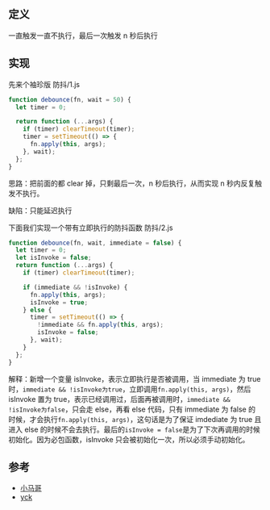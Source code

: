 ## 定义

一直触发一直不执行，最后一次触发 n 秒后执行

## 实现

先来个袖珍版
防抖/1.js

```js
function debounce(fn, wait = 50) {
  let timer = 0;

  return function (...args) {
    if (timer) clearTimeout(timer);
    timer = setTimeout(() => {
      fn.apply(this, args);
    }, wait);
  };
}
```

思路：把前面的都 clear 掉，只剩最后一次，n 秒后执行，从而实现 n 秒内反复触发不执行。

缺陷：只能延迟执行

下面我们实现一个带有立即执行的防抖函数
防抖/2.js

```js
function debounce(fn, wait, immediate = false) {
  let timer = 0;
  let isInvoke = false;
  return function (...args) {
    if (timer) clearTimeout(timer);

    if (immediate && !isInvoke) {
      fn.apply(this, args);
      isInvoke = true;
    } else {
      timer = setTimeout(() => {
        !immediate && fn.apply(this, args);
        isInvoke = false;
      }, wait);
    }
  };
}
```

解释：新增一个变量 isInvoke，表示立即执行是否被调用，当 immediate 为 true 时，`immediate && !isInvoke为true`，立即调用`fn.apply(this, args)`，然后 isInvoke 置为 true，表示已经调用过，后面再被调用时，`immediate && !isInvoke为false`，只会走 else，再看 else 代码，只有 immediate 为 false 的时候，才会执行`fn.apply(this, args)`，这句话是为了保证 imdediate 为 true 且进入 else 的时候不会去执行。最后的`isInvoke = false`是为了下次再调用的时候初始化。因为必包函数，isInvoke 只会被初始化一次，所以必须手动初始化。

## 参考

- [小马哥](https://www.bilibili.com/video/BV1pQ4y1M71e?p=3&vd_source=1717bca8aebff18ca2591bd114c54e3f)
- [yck](https://github1s.com/InterviewMap/CS-Interview-Knowledge-Map/blob/HEAD/JS/JS-ch.md)
